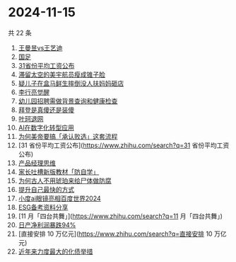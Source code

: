 # 2024-11-15

共 22 条

<!-- BEGIN -->
<!-- 最后更新时间 Fri Nov 15 2024 21:20:46 GMT+0800 (China Standard Time) -->

1. [王曼昱vs王艺迪](https://www.zhihu.com/search?q=王曼昱vs王艺迪)
1. [国足](https://www.zhihu.com/search?q=国足)
1. [31省份平均工资公布](https://www.zhihu.com/search?q=31省份平均工资公布)
1. [滞留太空的美宇航员瘦成锥子脸](https://www.zhihu.com/search?q=滞留太空的美宇航员瘦成锥子脸)
1. [疑儿子在盒马鲜生摔倒没人扶妈妈砸店](https://www.zhihu.com/search?q=疑儿子在盒马鲜生摔倒没人扶妈妈砸店)
1. [李行亮觉醒](https://www.zhihu.com/search?q=李行亮觉醒)
1. [幼儿园招聘需做背景查询和健康检查](https://www.zhihu.com/search?q=幼儿园招聘需做背景查询和健康检查)
1. [拜登是真傻还是装傻](https://www.zhihu.com/search?q=拜登是真傻还是装傻)
1. [叶珂退网](https://www.zhihu.com/search?q=叶珂退网)
1. [AI在数字化转型应用](https://www.zhihu.com/search?q=AI在数字化转型应用)
1. [为何美帝要搞「承认败选」这套流程](https://www.zhihu.com/search?q=为何美帝要搞「承认败选」这套流程)
1. [31 省份平均工资公布](https://www.zhihu.com/search?q=31 省份平均工资公布)
1. [产品经理思维](https://www.zhihu.com/search?q=产品经理思维)
1. [家长吐槽新版教材「防自学」](https://www.zhihu.com/search?q=家长吐槽新版教材「防自学」)
1. [为何古人不用琥珀来给尸体做防腐](https://www.zhihu.com/search?q=为何古人不用琥珀来给尸体做防腐)
1. [提升自己最快的方式](https://www.zhihu.com/search?q=提升自己最快的方式)
1. [小度ai眼镜亮相百度世界2024](https://www.zhihu.com/search?q=小度ai眼镜亮相百度世界2024)
1. [ESG备考资料分享](https://www.zhihu.com/search?q=ESG备考资料分享)
1. [11 月「四台共舞」](https://www.zhihu.com/search?q=11 月「四台共舞」)
1. [日产净利润暴跌94%](https://www.zhihu.com/search?q=日产净利润暴跌94%)
1. [直接安排 10 万亿元](https://www.zhihu.com/search?q=直接安排 10 万亿元)
1. [近年来力度最大的化债举措](https://www.zhihu.com/search?q=近年来力度最大的化债举措)

<!-- END -->
